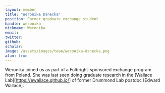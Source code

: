 ```yaml
---
layout: member
title: "Weronika Danecka"
position: Former graduate exchange student
handle: weronika
nickname: Weronika
email: 
twitter: 
github: 
scholar: 
image: /assets/images/team/weronika-danecka.png
alum: true
---
```

Weronika joined us as part of a Fulbright-sponsored exchange program from Poland. She was last seen doing graduate research in the [Wallace Lab][https://ewallace.github.io/] of former Drummond Lab postdoc [Edward Wallace].

